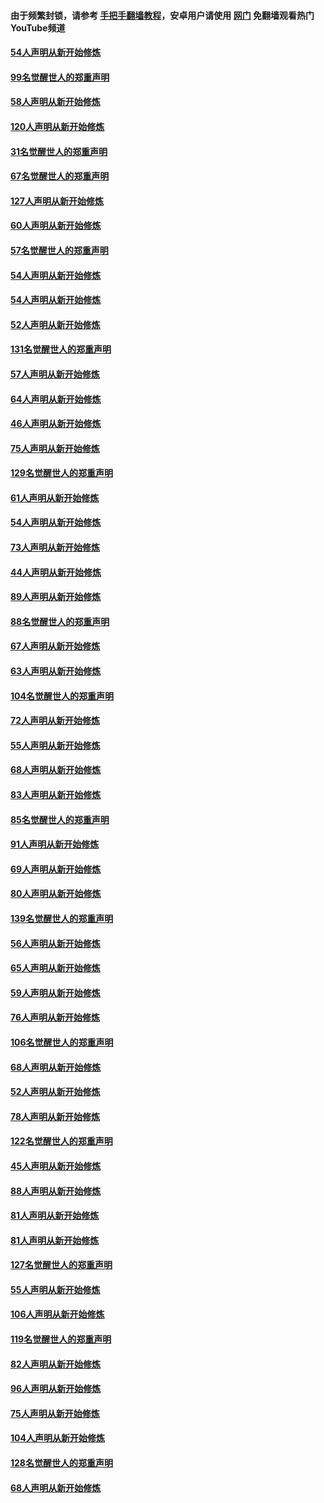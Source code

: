 #### 由于频繁封锁，请参考 [手把手翻墙教程](https://github.com/gfw-breaker/guides/wiki/)，安卓用户请使用 [网门](https://github.com/gfw-breaker/nogfw/blob/master/dl.md?t=02140600) 免翻墙观看热门YouTube频道 

#### [54人声明从新开始修炼](../pages/91/420529.md?t=02140600) 

#### [99名觉醒世人的郑重声明](../pages/91/420528.md?t=02140600) 

#### [58人声明从新开始修炼](../pages/91/420198.md?t=02140600) 

#### [120人声明从新开始修炼](../pages/91/420141.md?t=02140600) 

#### [31名觉醒世人的郑重声明](../pages/91/420197.md?t=02140600) 

#### [67名觉醒世人的郑重声明](../pages/91/420140.md?t=02140600) 

#### [127人声明从新开始修炼](../pages/91/420082.md?t=02140600) 

#### [60人声明从新开始修炼](../pages/91/420081.md?t=02140600) 

#### [57名觉醒世人的郑重声明](../pages/91/420080.md?t=02140600) 

#### [54人声明从新开始修炼](../pages/91/419533.md?t=02140600) 

#### [54人声明从新开始修炼](../pages/91/419532.md?t=02140600) 

#### [52人声明从新开始修炼](../pages/91/419531.md?t=02140600) 

#### [131名觉醒世人的郑重声明](../pages/91/419530.md?t=02140600) 

#### [57人声明从新开始修炼](../pages/91/419430.md?t=02140600) 

#### [64人声明从新开始修炼](../pages/91/419429.md?t=02140600) 

#### [46人声明从新开始修炼](../pages/91/419428.md?t=02140600) 

#### [75人声明从新开始修炼](../pages/91/419427.md?t=02140600) 

#### [129名觉醒世人的郑重声明](../pages/91/419426.md?t=02140600) 

#### [61人声明从新开始修炼](../pages/91/419198.md?t=02140600) 

#### [54人声明从新开始修炼](../pages/91/419197.md?t=02140600) 

#### [73人声明从新开始修炼](../pages/91/419196.md?t=02140600) 

#### [44人声明从新开始修炼](../pages/91/419075.md?t=02140600) 

#### [89人声明从新开始修炼](../pages/91/419074.md?t=02140600) 

#### [88名觉醒世人的郑重声明](../pages/91/419195.md?t=02140600) 

#### [67人声明从新开始修炼](../pages/91/419073.md?t=02140600) 

#### [63人声明从新开始修炼](../pages/91/419072.md?t=02140600) 

#### [104名觉醒世人的郑重声明](../pages/91/419071.md?t=02140600) 

#### [72人声明从新开始修炼](../pages/91/418902.md?t=02140600) 

#### [55人声明从新开始修炼](../pages/91/418901.md?t=02140600) 

#### [68人声明从新开始修炼](../pages/91/418900.md?t=02140600) 

#### [83人声明从新开始修炼](../pages/91/418757.md?t=02140600) 

#### [85名觉醒世人的郑重声明](../pages/91/418899.md?t=02140600) 

#### [91人声明从新开始修炼](../pages/91/418756.md?t=02140600) 

#### [69人声明从新开始修炼](../pages/91/418755.md?t=02140600) 

#### [80人声明从新开始修炼](../pages/91/418754.md?t=02140600) 

#### [139名觉醒世人的郑重声明](../pages/91/418753.md?t=02140600) 

#### [56人声明从新开始修炼](../pages/91/418594.md?t=02140600) 

#### [65人声明从新开始修炼](../pages/91/418593.md?t=02140600) 

#### [59人声明从新开始修炼](../pages/91/418592.md?t=02140600) 

#### [76人声明从新开始修炼](../pages/91/418431.md?t=02140600) 

#### [106名觉醒世人的郑重声明](../pages/91/418591.md?t=02140600) 

#### [68人声明从新开始修炼](../pages/91/418430.md?t=02140600) 

#### [52人声明从新开始修炼](../pages/91/418429.md?t=02140600) 

#### [78人声明从新开始修炼](../pages/91/418428.md?t=02140600) 

#### [122名觉醒世人的郑重声明](../pages/91/418427.md?t=02140600) 

#### [45人声明从新开始修炼](../pages/91/418248.md?t=02140600) 

#### [88人声明从新开始修炼](../pages/91/418247.md?t=02140600) 

#### [81人声明从新开始修炼](../pages/91/418246.md?t=02140600) 

#### [81人声明从新开始修炼](../pages/91/418139.md?t=02140600) 

#### [127名觉醒世人的郑重声明](../pages/91/418245.md?t=02140600) 

#### [55人声明从新开始修炼](../pages/91/418138.md?t=02140600) 

#### [106人声明从新开始修炼](../pages/91/418137.md?t=02140600) 

#### [119名觉醒世人的郑重声明](../pages/91/418135.md?t=02140600) 

#### [82人声明从新开始修炼](../pages/91/418136.md?t=02140600) 

#### [96人声明从新开始修炼](../pages/91/417831.md?t=02140600) 

#### [75人声明从新开始修炼](../pages/91/417830.md?t=02140600) 

#### [104人声明从新开始修炼](../pages/91/417829.md?t=02140600) 

#### [128名觉醒世人的郑重声明](../pages/91/417828.md?t=02140600) 

#### [68人声明从新开始修炼](../pages/91/417173.md?t=02140600) 

